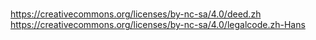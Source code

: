 # 
https://creativecommons.org/licenses/by-nc-sa/4.0/deed.zh
https://creativecommons.org/licenses/by-nc-sa/4.0/legalcode.zh-Hans
